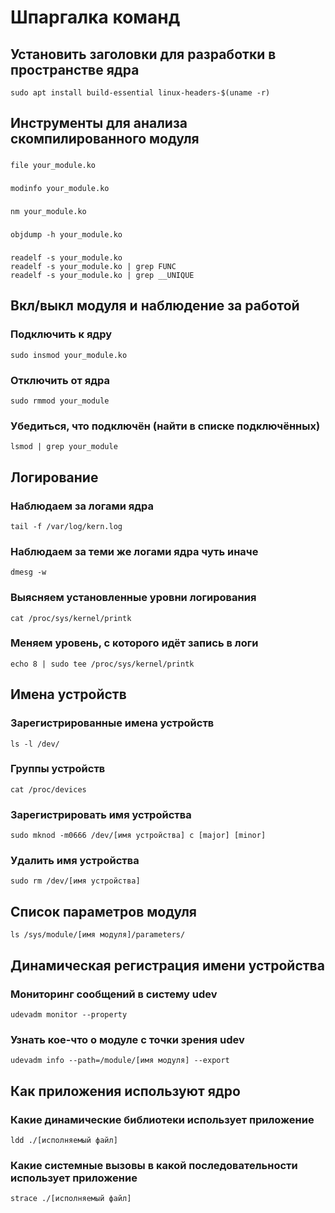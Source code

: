 # Шпаргалка команд
## Установить заголовки для разработки в пространстве ядра
```
sudo apt install build-essential linux-headers-$(uname -r)
```

## Инструменты для анализа скомпилированного модуля
###
```
file your_module.ko
```

###
```
modinfo your_module.ko
```

###
```
nm your_module.ko
```

###
```
objdump -h your_module.ko
```

###
```
readelf -s your_module.ko
readelf -s your_module.ko | grep FUNC
readelf -s your_module.ko | grep __UNIQUE
```

## Вкл/выкл модуля и наблюдение за работой
### Подключить к ядру
```
sudo insmod your_module.ko
```

### Отключить от ядра
```
sudo rmmod your_module
```

### Убедиться, что подключён (найти в списке подключённых)
```
lsmod | grep your_module
```

## Логирование
### Наблюдаем за логами ядра
```
tail -f /var/log/kern.log
```

### Наблюдаем за теми же логами ядра чуть иначе
```
dmesg -w
```

### Выясняем установленные уровни логирования
```
cat /proc/sys/kernel/printk
```

### Меняем уровень, с которого идёт запись в логи
```
echo 8 | sudo tee /proc/sys/kernel/printk
```

## Имена устройств
### Зарегистрированные имена устройств
```
ls -l /dev/
```

### Группы устройств
```
cat /proc/devices
```

### Зарегистрировать имя устройства
```
sudo mknod -m0666 /dev/[имя устройства] c [major] [minor]
```

### Удалить имя устройства
```
sudo rm /dev/[имя устройства]
```

## Список параметров модуля
```
ls /sys/module/[имя модуля]/parameters/
```

## Динамическая регистрация имени устройства

### Мониторинг сообщений в систему udev
```
udevadm monitor --property
```

### Узнать кое-что о модуле с точки зрения udev
```
udevadm info --path=/module/[имя модуля] --export
```

## Как приложения используют ядро
### Какие динамические библиотеки использует приложение
```
ldd ./[исполняемый файл]
```

### Какие системные вызовы в какой последовательности использует приложение
```
strace ./[исполняемый файл]
```
